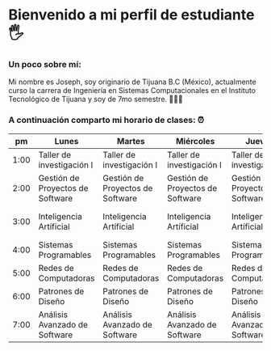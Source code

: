 # Bienvenido a mi perfil de estudiante 🖐

### Un poco sobre mí:
Mi nombre es Joseph, soy originario de Tijuana B.C (México), actualmente curso la carrera de Ingeniería en Sistemas Computacionales en el Instituto Tecnológico de Tijuana y soy de 7mo semestre. 👨🏻‍💻

### A continuación comparto mi horario de clases: ⏰

|pm   |Lunes   |Martes   |Miércoles   |Jueves   |Viernes   |
|---|---|---|---|---|---|
|1:00    |Taller de investigación I|Taller de investigación I|Taller de investigación I|Taller de investigación I|❌|
|2:00     |Gestión de Proyectos de Software|Gestión de Proyectos de Software|Gestión de Proyectos de Software|Gestión de Proyectos de Software|Gestión de Proyectos de Software  |
|3:00     |Inteligencia Artíficial|Inteligencia Artíficial|Inteligencia Artíficial|Inteligencia Artíficial|Gestión de Proyectos de Software|
|4:00     |Sistemas Programables|Sistemas Programables|Sistemas Programables|Sistemas Programables|❌|
|5:00     |Redes de Computadoras|Redes de Computadoras|Redes de Computadoras|Redes de Computadoras|Redes de Computadoras|
|6:00     |Patrones de Diseño|Patrones de Diseño|Patrones de Diseño|Patrones de Diseño|Patrones de Diseño|
|7:00     |Análisis Avanzado de Software|Análisis Avanzado de Software|Análisis Avanzado de Software|Análisis Avanzado de Software|Análisis Avanzado de Software|
